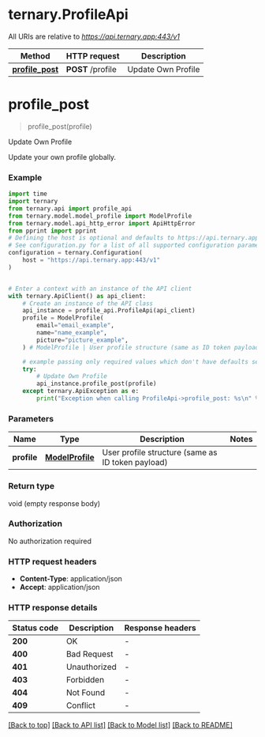 # ternary.ProfileApi

All URIs are relative to *https://api.ternary.app:443/v1*

Method | HTTP request | Description
------------- | ------------- | -------------
[**profile_post**](ProfileApi.md#profile_post) | **POST** /profile | Update Own Profile


# **profile_post**
> profile_post(profile)

Update Own Profile

Update your own profile globally.

### Example

```python
import time
import ternary
from ternary.api import profile_api
from ternary.model.model_profile import ModelProfile
from ternary.model.api_http_error import ApiHttpError
from pprint import pprint
# Defining the host is optional and defaults to https://api.ternary.app:443/v1
# See configuration.py for a list of all supported configuration parameters.
configuration = ternary.Configuration(
    host = "https://api.ternary.app:443/v1"
)


# Enter a context with an instance of the API client
with ternary.ApiClient() as api_client:
    # Create an instance of the API class
    api_instance = profile_api.ProfileApi(api_client)
    profile = ModelProfile(
        email="email_example",
        name="name_example",
        picture="picture_example",
    ) # ModelProfile | User profile structure (same as ID token payload)

    # example passing only required values which don't have defaults set
    try:
        # Update Own Profile
        api_instance.profile_post(profile)
    except ternary.ApiException as e:
        print("Exception when calling ProfileApi->profile_post: %s\n" % e)
```

### Parameters

Name | Type | Description  | Notes
------------- | ------------- | ------------- | -------------
 **profile** | [**ModelProfile**](ModelProfile.md)| User profile structure (same as ID token payload) |

### Return type

void (empty response body)

### Authorization

No authorization required

### HTTP request headers

 - **Content-Type**: application/json
 - **Accept**: application/json

### HTTP response details
| Status code | Description | Response headers |
|-------------|-------------|------------------|
**200** | OK |  -  |
**400** | Bad Request |  -  |
**401** | Unauthorized |  -  |
**403** | Forbidden |  -  |
**404** | Not Found |  -  |
**409** | Conflict |  -  |

[[Back to top]](#) [[Back to API list]](../README.md#documentation-for-api-endpoints) [[Back to Model list]](../README.md#documentation-for-models) [[Back to README]](../README.md)

